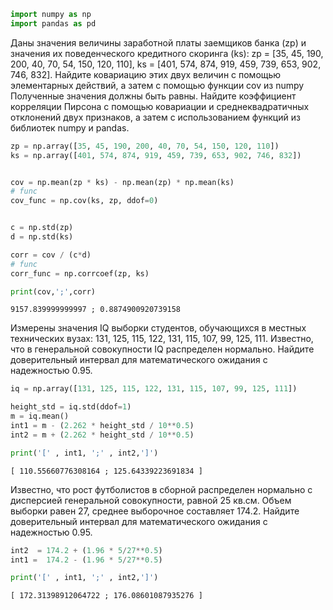 ```python
import numpy as np
import pandas as pd
```
Даны значения величины заработной платы заемщиков банка (zp) и значения их поведенческого кредитного скоринга (ks):
zp = [35, 45, 190, 200, 40, 70, 54, 150, 120, 110],
ks = [401, 574, 874, 919, 459, 739, 653, 902, 746, 832].
Найдите ковариацию этих двух величин с помощью элементарных действий, а затем с помощью функции cov из numpy
Полученные значения должны быть равны.
Найдите коэффициент корреляции Пирсона с помощью ковариации и среднеквадратичных отклонений двух признаков, а затем с использованием функций из библиотек numpy и pandas.

```python
zp = np.array([35, 45, 190, 200, 40, 70, 54, 150, 120, 110])
ks = np.array([401, 574, 874, 919, 459, 739, 653, 902, 746, 832])


cov = np.mean(zp * ks) - np.mean(zp) * np.mean(ks)
# func
cov_func = np.cov(ks, zp, ddof=0)


c = np.std(zp)
d = np.std(ks)

corr = cov / (c*d)
# func
corr_func = np.corrcoef(zp, ks)

print(cov,';',corr)
```

    9157.839999999997 ; 0.8874900920739158

Измерены значения IQ выборки студентов,
обучающихся в местных технических вузах:
131, 125, 115, 122, 131, 115, 107, 99, 125, 111.
Известно, что в генеральной совокупности IQ распределен нормально.
Найдите доверительный интервал для математического ожидания с надежностью 0.95.

```python
iq = np.array([131, 125, 115, 122, 131, 115, 107, 99, 125, 111])

height_std = iq.std(ddof=1)
m = iq.mean()
int1 = m - (2.262 * height_std / 10**0.5)
int2 = m + (2.262 * height_std / 10**0.5)

print('[' , int1, ';' , int2,']')
```

    [ 110.55660776308164 ; 125.64339223691834 ]

Известно, что рост футболистов в сборной распределен нормально
с дисперсией генеральной совокупности, равной 25 кв.см. Объем выборки равен 27,
среднее выборочное составляет 174.2. Найдите доверительный интервал для математического
ожидания с надежностью 0.95.

```python
int2  = 174.2 + (1.96 * 5/27**0.5)
int1 =  174.2 - (1.96 * 5/27**0.5)

print('[' , int1, ';' , int2,']')
```

    [ 172.31398912064722 ; 176.08601087935276 ]

